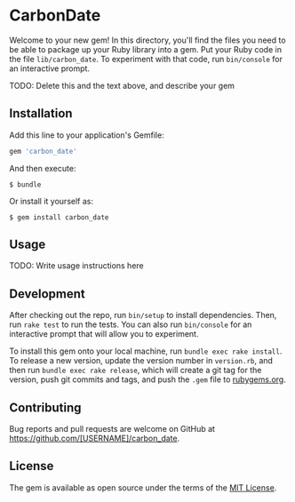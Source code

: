 # CarbonDate

Welcome to your new gem! In this directory, you'll find the files you need to be able to package up your Ruby library into a gem. Put your Ruby code in the file `lib/carbon_date`. To experiment with that code, run `bin/console` for an interactive prompt.

TODO: Delete this and the text above, and describe your gem

## Installation

Add this line to your application's Gemfile:

```ruby
gem 'carbon_date'
```

And then execute:

    $ bundle

Or install it yourself as:

    $ gem install carbon_date

## Usage

TODO: Write usage instructions here

## Development

After checking out the repo, run `bin/setup` to install dependencies. Then, run `rake test` to run the tests. You can also run `bin/console` for an interactive prompt that will allow you to experiment.

To install this gem onto your local machine, run `bundle exec rake install`. To release a new version, update the version number in `version.rb`, and then run `bundle exec rake release`, which will create a git tag for the version, push git commits and tags, and push the `.gem` file to [rubygems.org](https://rubygems.org).

## Contributing

Bug reports and pull requests are welcome on GitHub at https://github.com/[USERNAME]/carbon_date.


## License

The gem is available as open source under the terms of the [MIT License](http://opensource.org/licenses/MIT).

